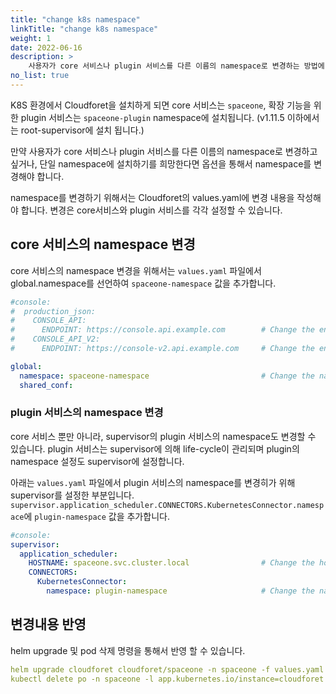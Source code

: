 ```yaml
---
title: "change k8s namespace"
linkTitle: "change k8s namespace"
weight: 1
date: 2022-06-16
description: >
    사용자가 core 서비스나 plugin 서비스를 다른 이름의 namespace로 변경하는 방법에 대해 설명합니다.
no_list: true
---
```

K8S 환경에서 Cloudforet을 설치하게 되면 core 서비스는 `spaceone`, 확장 기능을 위한 plugin 서비스는 `spaceone-plugin` namespace에 설치됩니다. (v1.11.5 이하에서는 root-supervisor에 설치 됩니다.)

만약 사용자가 core 서비스나 plugin 서비스를 다른 이름의 namespace로 변경하고 싶거나, 단일 namespace에 설치하기를 희망한다면 옵션을 통해서 namespace를 변경해야 합니다.

namespace를 변경하기 위해서는 Cloudforet의 values.yaml에 변경 내용을 작성해야 합니다. 변경은 core서비스와 plugin 서비스를 각각 설정할 수 있습니다.

## core 서비스의 namespace 변경
core 서비스의 namespace 변경을 위해서는 `values.yaml` 파일에서 global.namespace를 선언하여 `spaceone-namespace` 값을 추가합니다.
``` yaml
#console:
#  production_json:
#    CONSOLE_API:
#      ENDPOINT: https://console.api.example.com        # Change the endpoint
#    CONSOLE_API_V2:
#      ENDPOINT: https://console-v2.api.example.com     # Change the endpoint

global:
  namespace: spaceone-namespace                         # Change the namespace
  shared_conf:
```

### plugin 서비스의 namespace 변경

core 서비스 뿐만 아니라, supervisor의 plugin 서비스의 namespace도 변경할 수 있습니다. plugin 서비스는 supervisor에 의해 life-cycle이 관리되며 plugin의 namespace 설정도 supervisor에 설정합니다.

아래는 `values.yaml` 파일에서 plugin 서비스의 namespace를 변경히가 위해 supervisor를 설정한 부분입니다. `supervisor.application_scheduler.CONNECTORS.KubernetesConnector.namespace`에 `plugin-namespace` 값을 추가합니다.
``` yaml
#console:
supervisor:
  application_scheduler:
    HOSTNAME: spaceone.svc.cluster.local                # Change the hostname
    CONNECTORS:
      KubernetesConnector:
        namespace: plugin-namespace                     # Change the namespace
```
## 변경내용 반영

helm upgrade 및 pod 삭제 명령을 통해서 반영 할 수 있습니다.

```yaml
helm upgrade cloudforet cloudforet/spaceone -n spaceone -f values.yaml
kubectl delete po -n spaceone -l app.kubernetes.io/instance=cloudforet
```